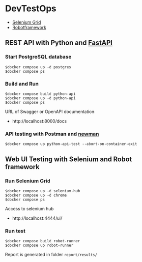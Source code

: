 # DevTestOps
* [Selenium Grid](https://github.com/SeleniumHQ/docker-selenium)
* [Robotframework](https://robotframework.org/)

## REST API with Python and [FastAPI](https://fastapi.tiangolo.com/)

### Start PostgreSQL database
```
$docker compose up -d postgres
$docker compose ps
```

### Build and Run
```
$docker compose build python-api
$docker compose up -d python-api
$docker compose ps
```

URL of Swagger or OpenAPI documentation
* http://localhost:8000/docs

### API testing with Postman and [newman](https://www.npmjs.com/package/newman)
```
$docker compose up python-api-test --abort-on-container-exit
```

## Web UI Testing with Selenium and Robot framework

### Run Selenium Grid
```
$docker compose up -d selenium-hub
$docker compose up -d chrome
$docker compose ps
```

Access to selenium hub
* http://localhost:4444/ui/

### Run test
```
$docker compose build robot-runner
$docker compose up robot-runner
```

Report is generated in folder `report/results/`